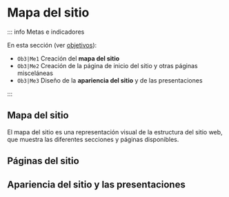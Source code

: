 # Mapa del sitio

::: info Metas e indicadores

En esta sección (ver [objetivos](/proyecto/objetivos.md)):

- `Ob3|Me1` Creación del **mapa del sitio**
- `Ob3|Me2` Creación de la página de inicio del sitio y otras páginas misceláneas
- `Ob3|Me3` Diseño de la **apariencia del sitio** y de las presentaciones

:::

## Mapa del sitio

El mapa del sitio es una representación visual de la estructura del sitio web, que muestra las diferentes secciones y páginas disponibles.

## Páginas del sitio

## Apariencia del sitio y las presentaciones
